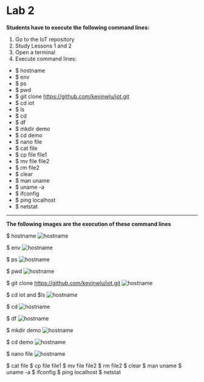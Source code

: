 # Lab 2

**Students have to execute the following command lines:**

1. Go to the IoT repository
2. Study Lessons 1 and 2
3. Open a terminal
4. Execute command lines:
- $ hostname
- $ env
- $ ps
- $ pwd
- $ git clone https://github.com/kevinwlu/iot.git
- $ cd iot
- $ ls
- $ cd
- $ df
- $ mkdir demo
- $ cd demo
- $ nano file
- $ cat file
- $ cp file file1
- $ mv file file2
- $ rm file2
- $ clear
- $ man uname
- $ uname -a
- $ ifconfig
- $ ping localhost
- $ netstat
---
**The following images are the execution of these command lines**

$ hostname
![hostname](CPE322_lab2_im1.png)

$ env
![hostname](CPE322_lab2_im2.png)

$ ps
![hostname](CPE322_lab2_im3.png)

$ pwd
![hostname](CPE322_lab2_im4.png)

$ git clone https://github.com/kevinwlu/iot.git
![hostname](CPE322_lab2_im5.png)

$ cd iot and $ls
![hostname](CPE322_lab2_im6.png)

$ cd
![hostname](CPE322_lab2_im7.png)

$ df
![hostname](CPE322_lab2_im8.png)

$ mkdir demo
![hostname](CPE322_lab2_im9.png)

$ cd demo
![hostname](CPE322_lab2_im1.png)

$ nano file
![hostname](CPE322_lab2_im1.png)

$ cat file
$ cp file file1
$ mv file file2
$ rm file2
$ clear
$ man uname
$ uname -a
$ ifconfig
$ ping localhost
$ netstat

